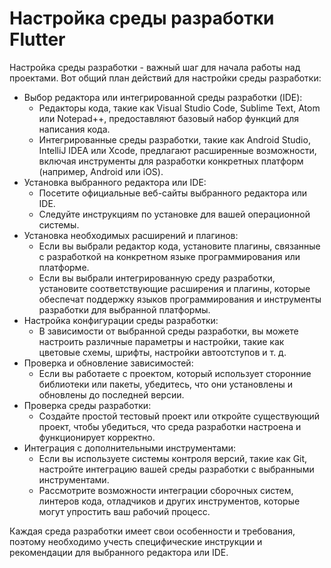 # Настройка среды разработки Flutter 

Настройка среды разработки - важный шаг для начала работы над проектами. Вот общий план действий для настройки среды разработки:

* Выбор редактора или интегрированной среды разработки (IDE):
    * Редакторы кода, такие как Visual Studio Code, Sublime Text, Atom или Notepad++, предоставляют базовый набор функций для написания кода.
    * Интегрированные среды разработки, такие как Android Studio, IntelliJ IDEA или Xcode, предлагают расширенные возможности, включая инструменты для разработки конкретных платформ (например, Android или iOS).
* Установка выбранного редактора или IDE:
    * Посетите официальные веб-сайты выбранного редактора или IDE.
    * Следуйте инструкциям по установке для вашей операционной системы.
*  Установка необходимых расширений и плагинов:
    * Если вы выбрали редактор кода, установите плагины, связанные с разработкой на конкретном языке программирования или платформе.
    * Если вы выбрали интегрированную среду разработки, установите соответствующие расширения и плагины, которые обеспечат поддержку языков программирования и инструменты разработки для выбранной платформы.
* Настройка конфигурации среды разработки:
    * В зависимости от выбранной среды разработки, вы можете настроить различные параметры и настройки, такие как цветовые схемы, шрифты, настройки автоотступов и т. д.
* Проверка и обновление зависимостей:
    * Если вы работаете с проектом, который использует сторонние библиотеки или пакеты, убедитесь, что они установлены и обновлены до последней версии.
* Проверка среды разработки:
    * Создайте простой тестовый проект или откройте существующий проект, чтобы убедиться, что среда разработки настроена и функционирует корректно.
* Интеграция с дополнительными инструментами:
    * Если вы используете системы контроля версий, такие как Git, настройте интеграцию вашей среды разработки с выбранными инструментами.
    * Рассмотрите возможности интеграции сборочных систем, линтеров кода, отладчиков и других инструментов, которые могут упростить ваш рабочий процесс.

Каждая среда разработки имеет свои особенности и требования, поэтому необходимо учесть специфические инструкции и рекомендации для выбранного редактора или IDE.








